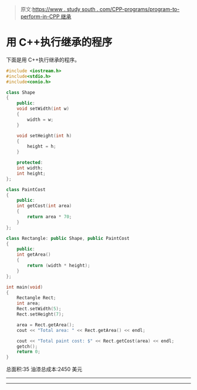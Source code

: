 > 原文:[https://www . study south . com/CPP-programs/program-to-perform-in-CPP 继承](https://www.studytonight.com/cpp-programs/program-to-perform-inheritance-in-cpp)

# 用 C++执行继承的程序

下面是用 C++执行继承的程序。

```cpp
#include <iostream.h>
#include<stdio.h>
#include<conio.h>

class Shape 
{
    public:
    void setWidth(int w) 
    {
	    width = w;
    }

    void setHeight(int h) 
    {
	    height = h;
    }

    protected:
    int width;
    int height;
};

class PaintCost  
{
    public:
    int getCost(int area) 
    {
	    return area * 70;
    }
};

class Rectangle: public Shape, public PaintCost 
{
    public:
    int getArea() 
    {
	    return (width * height);
    }
};

int main(void) 
{
    Rectangle Rect;
    int area;
    Rect.setWidth(5);
    Rect.setHeight(7);

    area = Rect.getArea();
    cout << "Total area: " << Rect.getArea() << endl;

    cout << "Total paint cost: $" << Rect.getCost(area) << endl;
    getch();
    return 0;
}
```

总面积:35
油漆总成本:2450 美元

* * *

* * *